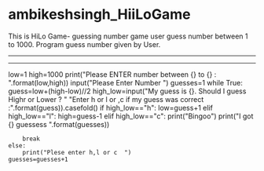 # ambikeshsingh_HiiLoGame
This is HiLo Game- guessing number game
user guess number between 1 to 1000.
Program guess number given by User.


***************************************
***************************************

low=1
high=1000
print("Please ENTER number between {} to {} : ".format(low,high))
input("Please Enter Number  ")
guesses=1
while True:
    guess=low+(high-low)//2
    high_low=input("My guess is {}. Should I guess Highr or Lower ? "
                   "Enter h or l or ,c if my guess was correct   :".format(guess)).casefold()
    if high_low=="h":
        low=guess+1
    elif high_low=="l":
        high=guess-1
    elif high_low=="c":
        print("Bingoo")
        print("I got {} guessess ".format(guesses))
        
        break
    else:
        print("Plese enter h,l or c  ")
    guesses=guesses+1


